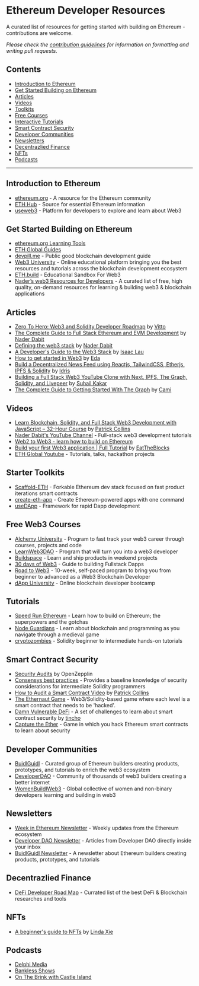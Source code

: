 # Ethereum Developer Resources

A curated list of resources for getting started with building on Ethereum - contributions are welcome.

*Please check the [contribution guidelines](CONTRIBUTING.md) for information on formatting and writing pull requests.*

## Contents
- [Introduction to Ethereum](#Introduction-to-Ethereum)
- [Get Started Building on Ethereum](#Get-Started-Building-on-Ethereum)
- [Articles](#Articles)
- [Videos](#Videos)
- [Toolkits](#Toolkits)
- [Free Courses](#Free-Courses)
- [Interactive Tutorials](#Interactive-Tutorials)
- [Smart Contract Security](#Smart-Contract-Security)
- [Developer Communities](#Developer-Communities)
- [Newsletters](#Newsletters)
- [Decentrazlied Finance](#Decentrazlied-Finance)
- [NFTs](#NFTs)
- [Podcasts](#Podcasts)

---

## Introduction to Ethereum
- [ethereum.org](https://ethereum.org/en/) - A resource for the Ethereum community
- [ETH Hub](https://docs.ethhub.io/) - Source for essential Ethereum information
- [useweb3](https://www.useweb3.xyz/) - Platform for developers to explore and learn about Web3

## Get Started Building on Ethereum
- [ethereum.org Learning Tools](https://ethereum.org/en/developers/learning-tools/)
- [ETH Global Guides](https://ethglobal.com/guides)
- [devpill.me](https://www.devpill.me/) - Public good blockchain development guide
- [Web3 University](https://www.web3.university/) - Online educational platform bringing you the best resources and tutorials across the blockchain development ecosystem
- [ETH.build](https://eth.build/) - Educational Sandbox For Web3
- [Nader’s web3 Resources for Developers](https://naderdabit.notion.site/Nader-s-web3-Resources-for-Developers-a200ed2ef21c4d578dc158df2b882c63) - A curated list of free, high quality, on-demand resources for learning & building web3 & blockchain applications

## Articles
- [Zero To Hero: Web3 and Solidity Developer Roadmap](https://vitto.cc/web3-and-solidity-smart-contracts-development-roadmap/) by [Vitto](https://twitter.com/VittoStack)
- [The Complete Guide to Full Stack Ethereum and EVM Development](https://dev.to/dabit3/the-complete-guide-to-full-stack-ethereum-development-3j13) by [Nader Dabit](https://twitter.com/dabit3)
- [Defining the web3 stack](https://edgeandnode.com/blog/defining-the-web3-stack/) by [Nader Dabit](https://twitter.com/dabit3)
- [A Developer's Guide to the Web3 Stack](https://www.web3.university/article/web3-stack) by [Isaac Lau](https://twitter.com/crypt0zeke?s=20)
- [How to get started in Web3](https://eda.hashnode.dev/how-to-get-started-in-web3) by [Eda](https://twitter.com/edatweets_)
- [Build a Decentralized News Feed using Reactjs, TailwindCSS, Etherjs, IPFS & Solidity](https://blog.idrisolubisi.com/build-a-decentralized-news-feed-using-reactjs-tailwindcss-etherjs-ipfs-and-solidity) by [Idris](https://twitter.com/olanetsoft)
- [Building a Full Stack Web3 YouTube Clone with Next, IPFS, The Graph, Solidity, and Livepeer](https://blog.suhailkakar.com/building-a-full-stack-web3-youtube-clone-with-next-ipfs-the-graph-solidity-and-livepeer) by [Suhail Kakar](https://twitter.com/suhailkakar)
- [The Complete Guide to Getting Started With The Graph](https://camiinthisthang.hashnode.dev/the-complete-guide-to-getting-started-with-the-graph) by [Cami](https://twitter.com/camiinthisthang)

## Videos
- [Learn Blockchain, Solidity, and Full Stack Web3 Development with JavaScript – 32-Hour Course](https://www.youtube.com/watch?v=gyMwXuJrbJQ&ab_channel=freeCodeCamp.org) by [Patrick Collins](https://twitter.com/PatrickAlphaC)
- [Nader Dabit's YouTube Channel](https://www.youtube.com/c/naderdabit) - Full-stack web3 development tutorials
- [Web2 to Web3 - learn how to build on Ethereum](https://www.youtube.com/playlist?list=PLJz1HruEnenAf80uOfDwBPqaliJkjKg69)
- [Build your first Web3 application | Full Tutorial](https://www.youtube.com/watch?v=0X30BftznSE&ab_channel=EatTheBlocks) by [EatTheBlocks](https://www.youtube.com/c/EatTheBlocks)
- [ETH Global Youtube](https://www.youtube.com/channel/UCfF9ZO8Ug4xk_AJd4aeT5HA) - Tutorials, talks, hackathon projects

## Starter Toolkits
- [Scaffold-ETH](https://github.com/scaffold-eth/scaffold-eth) - Forkable Ethereum dev stack focused on fast product iterations smart contracts
- [create-eth-app](https://github.com/paulrberg/create-eth-app) - Create Ethereum-powered apps with one command
- [useDApp](https://github.com/TrueFiEng/useDApp) - Framework for rapid Dapp development

## Free Web3 Courses
- [Alchemy University](https://university.alchemy.com/) - Program to fast track your web3 career through courses, projects and code
- [LearnWeb3DAO](http://learnweb3.io) - Program that will turn you into a web3 developer
- [Buildspace](https://buildspace.so/) - Learn and ship products in weekend projects
- [30 days of Web3](https://www.30daysofweb3.xyz/) - Guide to building Fullstack Dapps
- [Road to Web3](https://www.web3.university/tracks/road-to-web3) - 10-week, self-paced program to bring you from beginner to advanced as a Web3 Blockchain Developer
- [dApp University](https://www.dappuniversity.com/) - Online blockchain developer bootcamp

## Tutorials
- [Speed Run Ethereum](https://speedrunethereum.com/) - Learn how to build on Ethereum; the superpowers and the gotchas
- [Node Guardians](https://nodeguardians.io/) - Learn about blockchain and programming as you navigate through a medieval game
- [cryptozombies](https://cryptozombies.io/en/course) - Solidity beginner to intermediate hands-on tutorials

## Smart Contract Security
- [Security Audits](https://blog.openzeppelin.com/security-audits/) by OpenZepplin
- [Consensys best practices](https://consensys.github.io/smart-contract-best-practices/) - Provides a baseline knowledge of security considerations for intermediate Solidity programmers
- [How to Audit a Smart Contract Video](https://www.youtube.com/watch?v=TmZ8gH-toX0&t=490s&ab_channel=PatrickCollins) by [Patrick Collins](https://twitter.com/PatrickAlphaC)
- [The Ethernaut Game](https://ethernaut.openzeppelin.com/) - Web3/Solidity-based game where each level is a smart contract that needs to be 'hacked'.
- [Damn Vulnerable DeFi](https://www.damnvulnerabledefi.xyz/) - A set of challenges to learn about smart contract security by [tincho](https://twitter.com/tinchoabbate)
- [Capture the Ether](https://capturetheether.com/) - Game in which you hack Ethereum smart contracts to learn about security

## Developer Communities
- [BuidlGuidl](https://buidlguidl.com/) - Curated group of Ethereum builders creating products, prototypes, and tutorials to enrich the web3 ecosystem
- [DeveloperDAO](https://www.developerdao.com/) - Community of thousands of web3 builders creating a better internet
- [WomenBuildlWeb3](https://www.womenbuildweb3.com/) - Global collective of women and non-binary developers learning and building in web3

## Newsletters
- [Week in Ethereum Newsletter](https://weekinethereumnews.com/) - Weekly updates from the Ethereum ecosystem
- [Developer DAO Newsletter](https://developerdao.substack.com/) - Articles from Developer DAO directly inside your inbox
- [BuidlGuidl Newsletter](https://buildguidl.substack.com/) - A newsletter about Ethereum builders creating products, prototypes, and tutorials

## Decentrazlied Finance
- [DeFi Developer Road Map](https://github.com/OffcierCia/DeFi-Developer-Road-Map) - Currated list of the best DeFi & Blockchain researches and tools

## NFTs
- [A beginner's guide to NFTs](https://linda.mirror.xyz/df649d61efb92c910464a4e74ae213c4cab150b9cbcc4b7fb6090fc77881a95d) by [Linda Xie
](https://twitter.com/ljxie)

## Podcasts
- [Delphi Media](https://www.youtube.com/@MediaDelphi)
- [Bankless Shows](https://www.youtube.com/@Bankless)
- [On The Brink with Castle Island](https://podcasts.apple.com/us/podcast/on-the-brink-with-castle-island/id1480586463)
